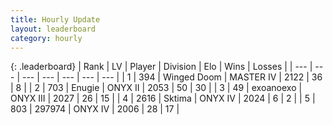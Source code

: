 ```yaml
---
title: Hourly Update
layout: leaderboard
category: hourly
---
```


{: .leaderboard}
| Rank | LV | Player | Division | Elo | Wins | Losses |
| --- | --- | --- | --- | --- | --- | --- |
| <span data-change="0">1</span> | 394 | <span title="ID: 744396">Winged Doom</span> | MASTER IV | <span data-change="42">2122</span> | <span data-change="5">36</span> | <span data-change="0">8</span> |
| <span data-change="0">2</span> | 703 | <span title="ID: 623502">Enugie</span> | ONYX II | <span data-change="0">2053</span> | <span data-change="0">50</span> | <span data-change="0">30</span> |
| <span data-change="0">3</span> | 49 | <span title="ID: 756727">exoanoexo</span> | ONYX III | <span data-change="0">2027</span> | <span data-change="0">26</span> | <span data-change="0">15</span> |
| <span data-change="0">4</span> | 2616 | <span title="ID: 353063">Sktima</span> | ONYX IV | <span data-change="0">2024</span> | <span data-change="0">6</span> | <span data-change="0">2</span> |
| <span data-change="0">5</span> | 803 | <span title="ID: 544038">297974</span> | ONYX IV | <span data-change="2">2006</span> | <span data-change="1">28</span> | <span data-change="1">17</span> |